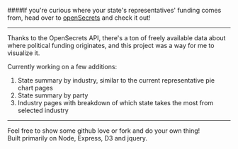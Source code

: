 ####If you're curious where your state's representatives' funding comes from, head over to [openSecrets] and check it out!
***

Thanks to the OpenSecrets API, there's a ton of freely available data
about where political funding originates, and this project was a way for me to visualize it.





Currently working on a few additions:

1. State summary by industry, similar to the current representative pie chart pages
2. State summary by party
3. Industry pages with breakdown of which state takes the most from selected industry

***

Feel free to show some github love or fork and do your own thing!  
Built primarily on Node, Express, D3 and jquery.


[openSecrets]:http://opensecrets.herokuapp.com
